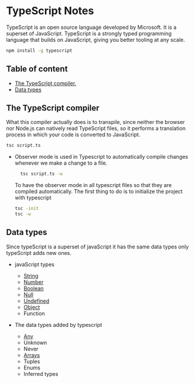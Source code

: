 # TypeScript Notes

TypeScript is an open source language developed by Microsoft. It is a superset of JavaScript. TypeScript is a strongly typed programming language that builds on JavaScript, giving you better tooling at any scale.

```bash
npm install -g typescript
```

## Table of content

- [The TypeScript compiler.](#the-typescript-compiler)
- [Data types](#data-types)

## The TypeScript compiler

What this compiler actually does is to transpile, since neither the browser nor Node.js can natively read TypeScript files, so it performs a translation process in which your code is converted to JavaScript.

```bash
tsc script.ts
```

- Observer mode is used in Typescript to automatically compile changes whenever we make a change to a file.

  ```bash
    tsc script.ts -w
  ```

  To have the observer mode in all typescript files so that they are compiled automatically. The first thing to do is to initialize the project with typescript

  ```bash
  tsc -init
  tsc -w
  ```

## Data types

Since typeScript is a superset of javaScript it has the same data types only typeScript adds new ones.

- javaScript types

  - [String](/typescript/data-types/javascript/string.ts)
  - [Number](/typescript/data-types/javascript/number.ts)
  - [Boolean](/typescript/data-types/javascript/boolean.ts)
  - [Null](/typescript/data-types/javascript/null.ts)
  - [Undefined](/typescript/data-types/javascript/undefined.ts)
  - [Object](/typescript/data-types/javascript/object.ts)
  - Function

- The data types added by typescript

  - [Any](/typescript/data-types/typescript/any.ts)
  <!-- VOID -> Generally used on function return-types -->
  - Unknown
  - Never
  - [Arrays](/typescript/)
  - Tuples
  - Enums
  - Inferred types
